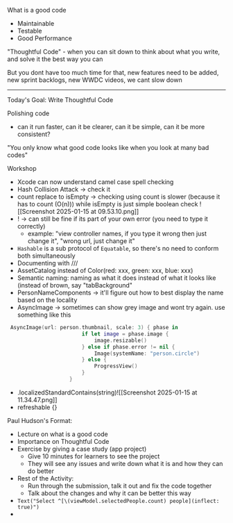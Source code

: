
What is a good code
- Maintainable
- Testable
- Good Performance

"Thoughtful Code" - when you can sit down to think about what you write, and solve it the best way you can

But you dont have too much time for that, new features need to be added, new sprint backlogs, new WWDC videos, we cant slow down

--------------
Today's Goal: Write Thoughtful Code

Polishing code
- can it run faster, can it be clearer, can it be simple, can it be more consistent?

"You only know what good code looks like when you look at many bad codes"


Workshop
- Xcode can now understand camel case spell checking
- Hash Collision Attack -> check it
- count replace to isEmpty -> checking using count is slower (because it has to count (O(n))) while isEmpty is just simple boolean check ![[Screenshot 2025-01-15 at 09.53.10.png]]
- ! -> can still be fine if its part of your own error (you need to type it correctly)
	- example: "view controller names, if you type it wrong then just change it", "wrong url, just change it"
- `Hashable` is a sub protocol of `Equatable`, so there's no need to conform both simultaneously
- Documenting with ///
- AssetCatalog instead of Color(red: xxx, green: xxx, blue: xxx)
- Semantic naming: naming as what it does instead of what it looks like (instead of brown, say "tabBackground"
- PersonNameComponents -> it'll figure out how to best display the name based on the locality
- AsyncImage -> sometimes can show grey image and wont try again. use something like this
````swift
 AsyncImage(url: person.thumbnail, scale: 3) { phase in
                        if let image = phase.image {
                            image.resizable()
                        } else if phase.error != nil {
                            Image(systemName: "person.circle")
                        } else {
                            ProgressView()
                        }
                    }
````

- .localizedStandardContains(string)![[Screenshot 2025-01-15 at 11.34.47.png]]
- refreshable {}



Paul Hudson's Format:
- Lecture on what is a good code
- Importance on Thoughtful Code
- Exercise by giving a case study (app project)
	- Give 10 minutes for learners to see the project
	- They will see any issues and write down what it is and how they can do better
- Rest of the Activity:
	- Run through the submission, talk it out and fix the code together
	- Talk about the changes and why it can be better this way
- `Text("Select ^[\(viewModel.selectedPeople.count) people](inflect: true)")`
- 